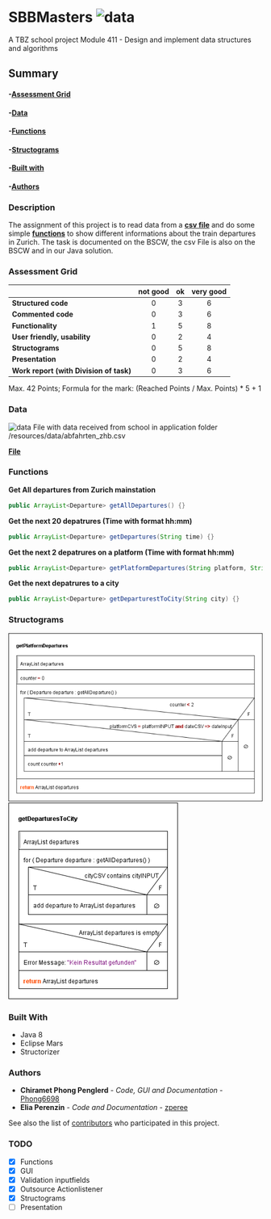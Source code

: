 # SBBMasters ![data](https://img.shields.io/badge/Status-development-orange.svg)
A TBZ school project
Module 411 - Design and implement data structures and algorithms 

## Summary

#### -[Assessment Grid](#assessment-grid)
#### -[Data](#data)
#### -[Functions](#functions)
#### -[Structograms](#structograms)
#### -[Built with](#built-with)
#### -[Authors](#authors)

### Description
The assignment of this project is to read data from a **[csv file](#data)** and do some simple **[functions](#functions)** to show different informations about the train departures in Zurich. The task is documented on the BSCW, the csv File is also on the BSCW and in our Java solution. 


### Assessment Grid
|                                       |not good |ok       |very good|
| ------------------------------------- | :-----: | :-----: | :-----: |
|**Structured code**                    |0        |3        |6        |
|**Commented code**                     |0        |3        |6        |
|**Functionality**                      |1        |5        |8        |
|**User friendly, usability**           |0        |2        |4        |
|**Structograms**                       |0        |5        |8        |
|**Presentation**                       |0        |2        |4        |
|**Work report (with Division of task)**|0        |3        |6        |

Max. 42 Points; Formula for the mark: (Reached Points / Max. Points) * 5 + 1


### Data 
![data](https://img.shields.io/badge/data-abfahrten__zhb.csv-green.svg)
File with data received from school in application folder /resources/data/abfahrten_zhb.csv

**[File](/resources/data/abfahrten_zhb.csv)**


### Functions
**Get All departures from Zurich mainstation**
```java
public ArrayList<Departure> getAllDepartures() {}
```
**Get the next 20 depatrures (Time with format hh:mm)**
```java
public ArrayList<Departure> getDepartures(String time) {}
```
**Get the next 2 depatrures on a platform (Time with format hh:mm)**
```java
public ArrayList<Departure> getPlatformDepartures(String platform, String time) {}
```
**Get the next depatrures to a city**
```java
public ArrayList<Departure> getDeparturestToCity(String city) {}
```


### Structograms

![getPlatformDepartures](/resources/structograms/getPlatformDepartures.png)
![getDeparturesToCity](/resources/structograms/getDeparturesToCity.png)


### Built With

* Java 8 
* Eclipse Mars
* Structorizer


### Authors

* **Chiramet Phong Penglerd** - *Code, GUI and Documentation* - [Phong6698](https://github.com/Phong6698)
* **Elia Perenzin** - *Code and Documentation* - [zperee](https://github.com/zperee)

See also the list of [contributors](https://github.com/MastersProjects/SBBMasters/graphs/contributors) who participated in this project.


### TODO
- [x] Functions
- [x] GUI
- [x] Validation inputfields
- [x] Outsource Actionlistener
- [x] Structograms
- [ ] Presentation
